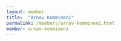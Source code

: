 ```yaml
---
layout: member
title:  "Arnav Kommineni"
permalink: /members/arnav-kommineni.html
member: arnav-kommineni
---
```

